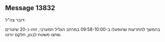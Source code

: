 ## Message 13832

דובר צה"ל:

בהמשך להתרעות שהופעלו ב-09:58-10:00 במרחב הגליל המערבי, זוהו כ-20 שיגורים שחצו משטח לבנון, חלקם יורטו.

